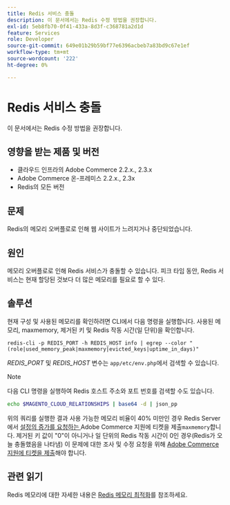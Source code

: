 ```yaml
---
title: Redis 서비스 충돌
description: 이 문서에서는 Redis 수정 방법을 권장합니다.
exl-id: 5eb8fb70-0f41-433a-8d3f-c368781a2d1d
feature: Services
role: Developer
source-git-commit: 649e01b29b59bf77e6396acbeb7a83bd9c67e1ef
workflow-type: tm+mt
source-wordcount: '222'
ht-degree: 0%

---
```


# Redis 서비스 충돌

이 문서에서는 Redis 수정 방법을 권장합니다.

## 영향을 받는 제품 및 버전

* 클라우드 인프라의 Adobe Commerce 2.2.x., 2.3.x
* Adobe Commerce 온-프레미스 2.2.x., 2.3x
* Redis의 모든 버전

## 문제

Redis의 메모리 오버플로로 인해 웹 사이트가 느려지거나 중단되었습니다.

## 원인

메모리 오버플로로 인해 Redis 서비스가 충돌할 수 있습니다. 피크 타임 동안, Redis 서비스는 현재 할당된 것보다 더 많은 메모리를 필요로 할 수 있다.

## 솔루션

현재 구성 및 사용된 메모리를 확인하려면 CLI에서 다음 명령을 실행합니다. 사용된 메모리, maxmemory, 제거된 키 및 Redis 작동 시간(일 단위)을 확인합니다.

```
redis-cli -p REDIS_PORT -h REDIS_HOST info | egrep --color "(role|used_memory_peak|maxmemory|evicted_keys|uptime_in_days)"
```

*REDIS\_PORT* 및 *REDIS\_HOST* 변수는 `app/etc/env.php`에서 검색할 수 있습니다.

>[!NOTE]
>
>다음 CLI 명령을 실행하여 Redis 호스트 주소와 포트 번호를 검색할 수도 있습니다.
>   
>   ```bash
>   echo $MAGENTO_CLOUD_RELATIONSHIPS | base64 -d | json_pp
>   ```


위의 쿼리를 실행한 결과 사용 가능한 메모리 비율이 40% 미만인 경우 Redis Server에서 [ 설정의 증가를 요청하는 ](/help/help-center-guide/help-center/magento-help-center-user-guide.md#submit-ticket)Adobe Commerce 지원에 티켓을 제출`maxmemory`합니다. 제거된 키 값이 &quot;0&quot;이 아니거나 일 단위의 Redis 작동 시간이 0인 경우(Redis가 오늘 충돌했음을 나타냄) 이 문제에 대한 조사 및 수정 요청을 위해 [Adobe Commerce 지원에 티켓을 제출](/help/help-center-guide/help-center/magento-help-center-user-guide.md#submit-ticket)해야 합니다.

## 관련 읽기

Redis 메모리에 대한 자세한 내용은 [Redis 메모리 최적화](https://redis.io/topics/memory-optimization)를 참조하세요.
